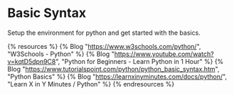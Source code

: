# Basic Syntax

Setup the environment for python and get started with the basics.

{% resources %}
  {% Blog "https://www.w3schools.com/python/", "W3Schools - Python" %}
  {% Blog "https://www.youtube.com/watch?v=kqtD5dpn9C8", "Python for Beginners - Learn Python in 1 Hour" %}
  {% Blog "https://www.tutorialspoint.com/python/python_basic_syntax.htm", "Python Basics" %}
  {% Blog "https://learnxinyminutes.com/docs/python/", "Learn X in Y Minutes / Python" %}
{% endresources %}


